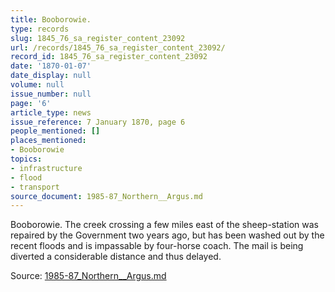 ```yaml
---
title: Booborowie.
type: records
slug: 1845_76_sa_register_content_23092
url: /records/1845_76_sa_register_content_23092/
record_id: 1845_76_sa_register_content_23092
date: '1870-01-07'
date_display: null
volume: null
issue_number: null
page: '6'
article_type: news
issue_reference: 7 January 1870, page 6
people_mentioned: []
places_mentioned:
- Booborowie
topics:
- infrastructure
- flood
- transport
source_document: 1985-87_Northern__Argus.md
---
```


Booborowie.  The creek crossing a few miles east of the sheep-station was repaired by the Government two years ago, but has been washed out by the recent floods and is impassable by four-horse coach.  The mail is being diverted a considerable distance and thus delayed.

Source: [1985-87_Northern__Argus.md](/downloads/markdown/1985-87_Northern__Argus.md)
